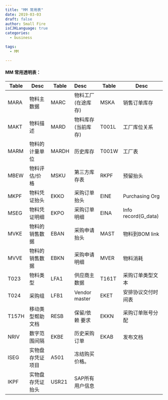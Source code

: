 ```yaml
---
title: "MM 常用表"
date: 2019-03-03
draft: false
author: Small Fire
isCJKLanguage: true
categories: 
  - business

tags: 
  - MM

---
```


#### MM 常用透明表：

| Table | Desc             | Table | Desc               | Table | Desc                |
| ----- | ---------------- | ----- | :----------------- | ----- | ------------------- |
| MARA  | 物料主数据       | MARC  | 物料工厂(在途库存) | MSKA  | 销售订单库存        |
| MAKT  | 物料描述         | MARD  | 物料库存(当前库存) | T001L | 工厂库位关系        |
| MARM  | 物料的计量单位   | MARDH | 历史库存           | T001W | 工厂表              |
| MBEW  | 物料评估/价格    | MSKU  | 第三方库存表       | RKPF  | 预留抬头            |
| MKPF  | 物料凭证抬头     | EKKO  | 采购订单抬头       | EINE  | Purchasing Org      |
| MSEG  | 物料凭证明细     | EKPO  | 采购订单明细       | EINA  | Info record(G_data) |
| MVKE  | 物料的销售数据   | EBAN  | 采购申请抬头       | MAST  | 物料到BOM link      |
| MVVE  | 物料的销售数据   | EBKN  | 采购申请明细       | MVER  | 物料消耗            |
| T023  | 物料类型         | LFA1  | 供应商主数据       | T161T | 采购订单类型文本    |
| T024  | 采购组           | LFB1  | Vendor master      | EKET  | 安排协议交付时间表  |
| T157H | 移动类型帮助文档 | RESB  | 保留/依赖 要求     | EKKN  | 采购订单账号分配    |
| NRIV  | 数字范围间隔     | EKBE  | 历史采购订单       | EKAB  | 发布文档            |
| ISEG  | 实物盘存凭证项目 | A501  | 冻结购买价格。     |       |                     |
| IKPF  | 实物盘存凭证抬头 | USR21 | SAP所有用户信息    |       |                     |